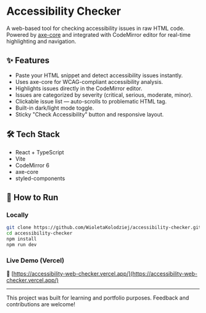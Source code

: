 # Accessibility Checker

A web-based tool for checking accessibility issues in raw HTML code. Powered by [axe-core](https://github.com/dequelabs/axe-core) and integrated with CodeMirror editor for real-time highlighting and navigation.

## ✨ Features

- Paste your HTML snippet and detect accessibility issues instantly.
- Uses axe-core for WCAG-compliant accessibility analysis.
- Highlights issues directly in the CodeMirror editor.
- Issues are categorized by severity (critical, serious, moderate, minor).
- Clickable issue list — auto-scrolls to problematic HTML tag.
- Built-in dark/light mode toggle.
- Sticky "Check Accessibility" button and responsive layout.

## 🛠️ Tech Stack

- React + TypeScript
- Vite
- CodeMirror 6
- axe-core
- styled-components

## 🚀 How to Run

### Locally

```bash
git clone https://github.com/WioletaKolodziej/accessibility-checker.git
cd accessibility-checker
npm install
npm run dev
```

### Live Demo (Vercel)

🔗 [https://accessibility-web-checker.vercel.app/](https://accessibility-web-checker.vercel.app/)

---

This project was built for learning and portfolio purposes. Feedback and contributions are welcome!
